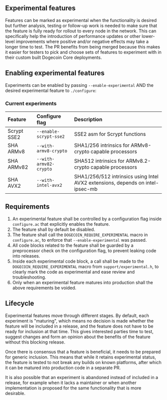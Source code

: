 Experimental features
----------------------

Features can be marked as experimental when the functionality is desired but
further analysis, testing or follow-up work is needed to make sure that the
feature is fully ready for rollout to every node in the network. This can
specifically help the introduction of performance updates or other lower-level
improvements where positive and/or negative effects may take a longer time to
test. The PR benefits from being merged because this makes it easier for
testers to pick and choose sets of features to experiment with in their custom
built Dogecoin Core deployments.

## Enabling experimental features

Experiments can be enabled by passing `--enable-experimental` AND the desired
experimental feature to `./configure`:

### Current experiments

| Feature     | Configure flag         | Description
| :---------- | :--------------------- | :-----
| Scrypt SSE2 | `--enable-scrypt-sse2` | SSE2 asm for Scrypt functions
| SHA ARMv8   | `--with-armv8-crypto`  | SHA1/256 intrinsics for ARMv8-crypto capable processors
| SHA ARMv82  | `--with-armv82-crypto` | SHA512 intrinsics for ARMv8.2-crypto capable processors
| SHA AVX2    | `--with-intel-avx2`    | SHA1/256/512 intrinsics using Intel AVX2 extensions, depends on intel-ipsec-mb

## Requirements

1. An experimental feature shall be controlled by a configuration flag inside
   `configure.ac` that explicitly enables the feature.
2. The feature shall by default be disabled.
3. The feature shall call the `DOGECOIN_REQUIRE_EXPERIMENTAL` macro in
   `configure.ac`, to enforce that `--enable-experimental` was passed.
4. All code blocks related to the feature shall be guarded by a preprocessor
   check on the configuration flag, to prevent leaking code into releases.
5. Inside each experimental code block, a call shall be made to the
   `DOGECOIN_REQUIRE_EXPERIMENTAL` macro from `support/experimental.h`, to
   clearly mark the code as experimental and ease review and troubleshooting.
6. Only when an experimental feature matures into production shall the above
   requirements be voided.

## Lifecycle

Experimental features move through different stages. By default, each experiment
is "maturing", which means no decision is made whether the feature will be
included in a release, and the feature does not have to be ready for inclusion
at that time. This gives interested parties time to test, suggest changes and
form an opinion about the benefits of the feature without this blocking release.

Once there is consensus that a feature is beneficial, it needs to be prepared
for generic inclusion. This means that while it retains experimental status,
the feature is tested to not break any builds on known platforms, after which
it can be matured into production code in a separate PR.

It is also possible that an experiment is abandoned instead of included in a
release, for example when it lacks a maintainer or when another implementation
is proposed for the same functionality that is more desirable.
